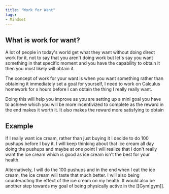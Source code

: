 ```yaml
---
title: "Work for Want"
tags:
- Mindset
---
```


## What is work for want?

A lot of people in today's world get what they want without doing direct work for it, not to say that you aren't doing work but let's say you want something in that specific moment and you have the capability to obtain it then you most likely will obtain it.

The concept of work for your want is when you want something rather than obtaining it immediately set a goal for yourself, I need to work on Calculus homework for x hours before I can obtain the thing I really really want. 

Doing this will help you improve as you are setting up a mini goal you have to achieve which you will be more incentivized to complete as the reward in the end makes it worth it. It also makes the reward more satisfying to obtain

## Example

If I really want ice cream, rather than just buying it I decide to do 100 pushups before I buy it. I will keep thinking about that ice cream all day doing the pushups and maybe at one point I will realize that I don't really want the ice cream which is good as ice cream isn't the best for your health. 

Alternatively, I will do the 100 pushups and in the end when I eat the ice cream, the ice cream will taste that much better. I will also being counteracting the effect of the ice cream on my health. It would also be another step towards my goal of being physically active in the [[Gym|gym]]. 